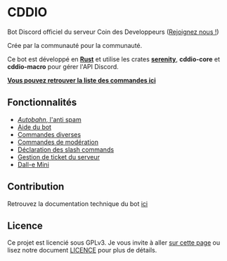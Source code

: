 # CDDIO

Bot Discord officiel du serveur Coin des Developpeurs ([Rejoignez nous !](https://discord.gg/m9EZNKVaPz))

Crée par la communauté pour la communauté.

Ce bot est développé en [**Rust**](https://www.rust-lang.org/) et utilise les crates [**serenity**](https://crates.io/crates/serenity), **cddio-core** et **cddio-macro** pour gérer l'API Discord.

[**Vous pouvez retrouver la liste des commandes ici**](src/components/README.md)

## Fonctionnalités

* [*Autobahn*, l'anti spam](src/components/autobahn/README.md)
* [Aide du bot](src/components/help/README.md)
* [Commandes diverses](src/components/misc/README.md)
* [Commandes de modération](src/components/modo/README.md)
* [Déclaration des slash commands](src/components/slash/README.md)
* [Gestion de ticket du serveur](src/components/tickets/README.md)
* [Dall-e Mini](src/components/dalle_mini/README.md)

## Contribution

Retrouvez la documentation technique du bot [ici](https://lecoindesdevs.github.io/openCDD/cddio/)

## Licence

Ce projet est licencié sous GPLv3. Je vous invite à aller [sur cette page](https://choosealicense.com/licenses/gpl-3.0/) ou lisez notre document [LICENCE](LICENCE) pour plus de détails. 

